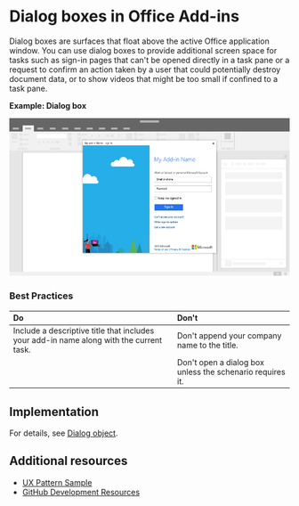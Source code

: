 # Dialog boxes in Office Add-ins
 
Dialog boxes are surfaces that float above the active Office application window. You can use dialog boxes to provide additional screen space for tasks such as sign-in pages that can't be opened directly in a task pane or a request to confirm an action taken by a user that could potentially destroy document data, or to show videos that might be too small if confined to a task pane.

**Example: Dialog box**

![An example image displaying a typical layout for a dialog.](../images/overview_withApp_dialog.png)

### Best Practices

|**Do**|**Don't**|
|:-----|:--------|
|Include a descriptive title that includes your add-in name along with the current task.|Don't append your company name to the title.|
| |Don't open a dialog box unless the schenario requires it.| 

## Implementation

For details, see [Dialog object](https://dev.office.com/reference/add-ins/shared/officeui.dialog).

## Additional resources

* [UX Pattern Sample](https://office.visualstudio.com/DefaultCollection/OC/_git/GettingStarted-FabricReact)
* [GitHub Development Resources](https://github.com/OfficeDev/Office-Add-in-UX-Design-Patterns-Code)

